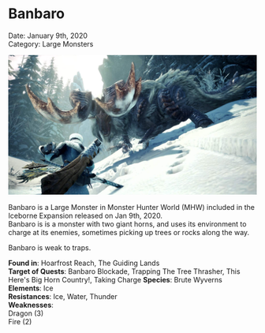 # **Banbaro**  
Date: January 9th, 2020  
Category: Large Monsters  

![alt](images/Banbaro.png)

Banbaro is a Large Monster in Monster Hunter World (MHW) included in the Iceborne Expansion released on Jan 9th, 2020.  
Banbaro is is a monster with two giant horns, and uses its environment to charge at its enemies, sometimes picking up trees or rocks along the way.
    
Banbaro is weak to traps.
    
**Found in**: Hoarfrost Reach, The Guiding Lands   
**Target of Quests**: Banbaro Blockade, Trapping The Tree Thrasher, This Here's Big Horn Country!, Taking Charge
**Species**: Brute Wyverns  
**Elements**: Ice  
**Resistances**: Ice, Water, Thunder  
**Weaknesses**:  
Dragon (3)  
Fire (2)  
